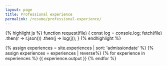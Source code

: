 ```yaml
---
layout: page
title: Professional experience
permalink: /resume/professional-experience/
---
```


{% highlight js %}
function request(file) {
  const log = console.log;
  fetch(file)
    .then(r => r.json())
    .then(j => log(j));
}
{% endhighlight %}

{% assign experiences = site.experiences | sort: 'admissiondate' %}
{% assign experiences = experiences | reverse%}
{% for experience in experiences %}
  {{ experience.output }}
{% endfor %}
